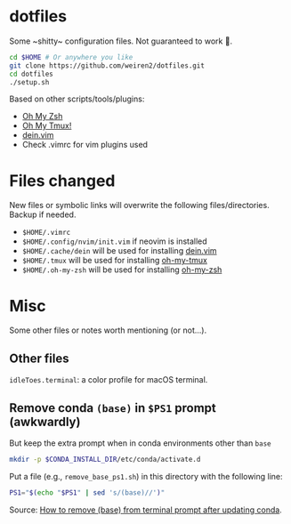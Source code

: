 # dotfiles

Some ~shitty~ configuration files. Not guaranteed to work 😬.

```sh
cd $HOME # Or anywhere you like
git clone https://github.com/weiren2/dotfiles.git
cd dotfiles
./setup.sh
```

Based on other scripts/tools/plugins:
- [Oh My Zsh][1]
- [Oh My Tmux!][2]
- [dein.vim][3]
- Check .vimrc for vim plugins used

# Files changed
New files or symbolic links will overwrite the following files/directories. Backup if needed.
- `$HOME/.vimrc`
- `$HOME/.config/nvim/init.vim` if neovim is installed
- `$HOME/.cache/dein` will be used for installing [dein.vim][3]
- `$HOME/.tmux` will be used for installing [oh-my-tmux][2]
- `$HOME/.oh-my-zsh` will be used for installing [oh-my-zsh][1]

# Misc
Some other files or notes worth mentioning (or not...).
## Other files
`idleToes.terminal`: a color profile for macOS terminal.

## Remove conda `(base)` in `$PS1` prompt (awkwardly)
But keep the extra prompt when in conda environments other than `base`
```sh
mkdir -p $CONDA_INSTALL_DIR/etc/conda/activate.d
```
Put a file (e.g., `remove_base_ps1.sh`) in this directory with the following line:
```sh
PS1="$(echo "$PS1" | sed 's/(base)//')"
```
Source: [How to remove (base) from terminal prompt after updating conda][4].


[1]: https://github.com/ohmyzsh/ohmyzsh/
[2]: https://github.com/gpakosz/.tmux
[3]: https://github.com/Shougo/dein.vim
[4]: https://stackoverflow.com/a/55172508
